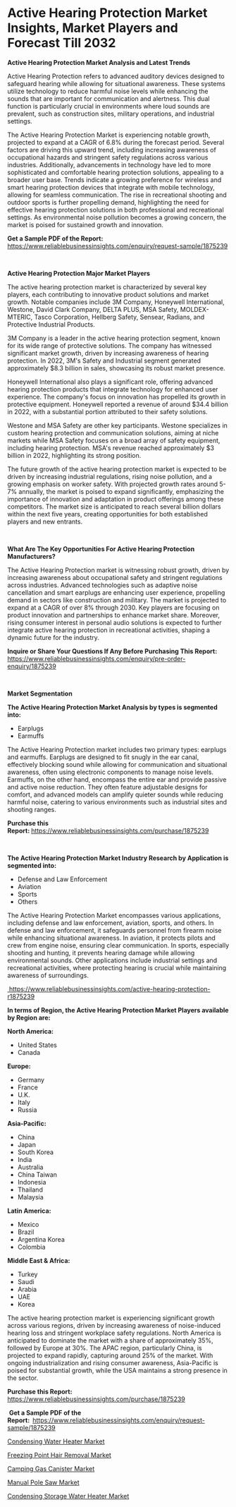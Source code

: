 <p><h1>Active Hearing Protection Market Insights, Market Players and Forecast Till 2032</h1></p><p><strong>Active Hearing Protection Market Analysis and Latest Trends</strong></p>
<p><p>Active Hearing Protection refers to advanced auditory devices designed to safeguard hearing while allowing for situational awareness. These systems utilize technology to reduce harmful noise levels while enhancing the sounds that are important for communication and alertness. This dual function is particularly crucial in environments where loud sounds are prevalent, such as construction sites, military operations, and industrial settings.</p><p>The Active Hearing Protection Market is experiencing notable growth, projected to expand at a CAGR of 6.8% during the forecast period. Several factors are driving this upward trend, including increasing awareness of occupational hazards and stringent safety regulations across various industries. Additionally, advancements in technology have led to more sophisticated and comfortable hearing protection solutions, appealing to a broader user base. Trends indicate a growing preference for wireless and smart hearing protection devices that integrate with mobile technology, allowing for seamless communication. The rise in recreational shooting and outdoor sports is further propelling demand, highlighting the need for effective hearing protection solutions in both professional and recreational settings. As environmental noise pollution becomes a growing concern, the market is poised for sustained growth and innovation.</p></p>
<p><strong>Get a Sample PDF of the Report:&nbsp;</strong> <a href="https://www.reliablebusinessinsights.com/enquiry/request-sample/1875239?utm_campaign=60&utm_medium=2&utm_source=Github&utm_content=ia&utm_term=09022025&utm_id=active-hearing-protection">https://www.reliablebusinessinsights.com/enquiry/request-sample/1875239</a></p>
<p>&nbsp;</p>
<p><strong>Active Hearing Protection Major Market Players</strong></p>
<p><p>The active hearing protection market is characterized by several key players, each contributing to innovative product solutions and market growth. Notable companies include 3M Company, Honeywell International, Westone, David Clark Company, DELTA PLUS, MSA Safety, MOLDEX-MTERIC, Tasco Corporation, Hellberg Safety, Sensear, Radians, and Protective Industrial Products.</p><p>3M Company is a leader in the active hearing protection segment, known for its wide range of protective solutions. The company has witnessed significant market growth, driven by increasing awareness of hearing protection. In 2022, 3M's Safety and Industrial segment generated approximately $8.3 billion in sales, showcasing its robust market presence.</p><p>Honeywell International also plays a significant role, offering advanced hearing protection products that integrate technology for enhanced user experience. The company's focus on innovation has propelled its growth in protective equipment. Honeywell reported a revenue of around $34.4 billion in 2022, with a substantial portion attributed to their safety solutions.</p><p>Westone and MSA Safety are other key participants. Westone specializes in custom hearing protection and communication solutions, aiming at niche markets while MSA Safety focuses on a broad array of safety equipment, including hearing protection. MSA's revenue reached approximately $3 billion in 2022, highlighting its strong position.</p><p>The future growth of the active hearing protection market is expected to be driven by increasing industrial regulations, rising noise pollution, and a growing emphasis on worker safety. With projected growth rates around 5-7% annually, the market is poised to expand significantly, emphasizing the importance of innovation and adaptation in product offerings among these competitors. The market size is anticipated to reach several billion dollars within the next five years, creating opportunities for both established players and new entrants.</p></p>
<p>&nbsp;</p>
<p><strong>What Are The Key Opportunities For Active Hearing Protection Manufacturers?</strong></p>
<p><p>The Active Hearing Protection market is witnessing robust growth, driven by increasing awareness about occupational safety and stringent regulations across industries. Advanced technologies such as adaptive noise cancellation and smart earplugs are enhancing user experience, propelling demand in sectors like construction and military. The market is projected to expand at a CAGR of over 8% through 2030. Key players are focusing on product innovation and partnerships to enhance market share. Moreover, rising consumer interest in personal audio solutions is expected to further integrate active hearing protection in recreational activities, shaping a dynamic future for the industry.</p></p>
<p><strong>Inquire or Share Your Questions If Any Before Purchasing This Report:</strong> <a href="https://www.reliablebusinessinsights.com/enquiry/pre-order-enquiry/1875239?utm_campaign=60&utm_medium=2&utm_source=Github&utm_content=ia&utm_term=09022025&utm_id=active-hearing-protection">https://www.reliablebusinessinsights.com/enquiry/pre-order-enquiry/1875239</a></p>
<p>&nbsp;</p>
<p><strong>Market Segmentation</strong></p>
<p><strong>The Active Hearing Protection Market Analysis by types is segmented into:</strong></p>
<p><ul><li>Earplugs</li><li>Earmuffs</li></ul></p>
<p><p>The Active Hearing Protection market includes two primary types: earplugs and earmuffs. Earplugs are designed to fit snugly in the ear canal, effectively blocking sound while allowing for communication and situational awareness, often using electronic components to manage noise levels. Earmuffs, on the other hand, encompass the entire ear and provide passive and active noise reduction. They often feature adjustable designs for comfort, and advanced models can amplify quieter sounds while reducing harmful noise, catering to various environments such as industrial sites and shooting ranges.</p></p>
<p><strong>Purchase this Report:&nbsp;</strong><a href="https://www.reliablebusinessinsights.com/purchase/1875239?utm_campaign=60&utm_medium=2&utm_source=Github&utm_content=ia&utm_term=09022025&utm_id=active-hearing-protection">https://www.reliablebusinessinsights.com/purchase/1875239</a></p>
<p>&nbsp;</p>
<p><strong>The Active Hearing Protection Market Industry Research by Application is segmented into:</strong></p>
<p><ul><li>Defense and Law Enforcement</li><li>Aviation</li><li>Sports</li><li>Others</li></ul></p>
<p><p>The Active Hearing Protection Market encompasses various applications, including defense and law enforcement, aviation, sports, and others. In defense and law enforcement, it safeguards personnel from firearm noise while enhancing situational awareness. In aviation, it protects pilots and crew from engine noise, ensuring clear communication. In sports, especially shooting and hunting, it prevents hearing damage while allowing environmental sounds. Other applications include industrial settings and recreational activities, where protecting hearing is crucial while maintaining awareness of surroundings.</p></p>
<p><a href="https://www.reliablebusinessinsights.com/active-hearing-protection-r1875239?utm_campaign=60&utm_medium=2&utm_source=Github&utm_content=ia&utm_term=09022025&utm_id=active-hearing-protection">&nbsp;https://www.reliablebusinessinsights.com/active-hearing-protection-r1875239</a></p>
<p><strong>In terms of Region, the Active Hearing Protection Market Players available by Region are:</strong></p>
<p>
    <p> <strong> North America: </strong>
        <ul>
            <li>United States</li>
            <li>Canada</li>
        </ul>
        </p> 
    <p> <strong> Europe: </strong>
        <ul>
            <li>Germany</li>
            <li>France</li>
            <li>U.K.</li>
            <li>Italy</li>
            <li>Russia</li>
        </ul>
        </p> 
    <p> <strong> Asia-Pacific: </strong>
        <ul>
            <li>China</li>
            <li>Japan</li>
            <li>South Korea</li>
            <li>India</li>
            <li>Australia</li>
            <li>China Taiwan</li>
            <li>Indonesia</li>
            <li>Thailand</li>
            <li>Malaysia</li>
        </ul>
        </p> 
    <p> <strong> Latin America: </strong>
        <ul>
            <li>Mexico</li>
            <li>Brazil</li>
            <li>Argentina Korea</li>
            <li>Colombia</li>
        </ul>
        </p> 
    <p> <strong> Middle East & Africa: </strong>
        <ul>
            <li>Turkey</li>
            <li>Saudi</li>
            <li>Arabia</li>
            <li>UAE</li>
            <li>Korea</li>
        </ul>
    </p>
    </p>
<p><p>The active hearing protection market is experiencing significant growth across various regions, driven by increasing awareness of noise-induced hearing loss and stringent workplace safety regulations. North America is anticipated to dominate the market with a share of approximately 35%, followed by Europe at 30%. The APAC region, particularly China, is projected to expand rapidly, capturing around 25% of the market. With ongoing industrialization and rising consumer awareness, Asia-Pacific is poised for substantial growth, while the USA maintains a strong presence in the sector.</p></p>
<p><strong>Purchase this Report: </strong><a href="https://www.reliablebusinessinsights.com/purchase/1875239?utm_campaign=60&utm_medium=2&utm_source=Github&utm_content=ia&utm_term=09022025&utm_id=active-hearing-protection">https://www.reliablebusinessinsights.com/purchase/1875239</a></p>
<p>&nbsp;<strong>Get a Sample PDF of the Report:&nbsp;&nbsp;</strong><a href="https://www.reliablebusinessinsights.com/enquiry/request-sample/1875239?utm_campaign=60&utm_medium=2&utm_source=Github&utm_content=ia&utm_term=09022025&utm_id=active-hearing-protection">https://www.reliablebusinessinsights.com/enquiry/request-sample/1875239</a></p>
<p><strong></strong></p>
<p><p><a href="https://github.com/rebheelder/Market-Research-Report-List-1/blob/main/condensing-water-heater-market.md?utm_campaign=60&utm_medium=2&utm_source=Github&utm_content=ia&utm_term=09022025&utm_id=active-hearing-protection">Condensing Water Heater Market</a></p><p><a href="https://github.com/iceknahomi/Market-Research-Report-List-1/blob/main/freezing-point-hair-removal-market.md?utm_campaign=60&utm_medium=2&utm_source=Github&utm_content=ia&utm_term=09022025&utm_id=active-hearing-protection">Freezing Point Hair Removal Market</a></p><p><a href="https://github.com/bezdanteniz/Market-Research-Report-List-1/blob/main/camping-gas-canister-market.md?utm_campaign=60&utm_medium=2&utm_source=Github&utm_content=ia&utm_term=09022025&utm_id=active-hearing-protection">Camping Gas Canister Market</a></p><p><a href="https://github.com/awalinfucci/Market-Research-Report-List-1/blob/main/manual-pole-saw-market.md?utm_campaign=60&utm_medium=2&utm_source=Github&utm_content=ia&utm_term=09022025&utm_id=active-hearing-protection">Manual Pole Saw Market</a></p><p><a href="https://github.com/tjoensfibich/Market-Research-Report-List-1/blob/main/condensing-storage-water-heater-market.md?utm_campaign=60&utm_medium=2&utm_source=Github&utm_content=ia&utm_term=09022025&utm_id=active-hearing-protection">Condensing Storage Water Heater Market</a></p></p>